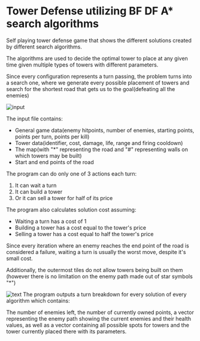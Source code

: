 # Tower Defense utilizing BF DF A* search algorithms

Self playing tower defense game that shows the different solutions created by different search algorithms.

The algorithms are used to decide the optimal tower to place at any given time given multiple types of towers with different parameters.

Since every configuration represents a turn passing, the problem turns into a search one, where we generate every possible placement of towers and search for the shortest road that gets us to the goal(defeating all the enemies)

![input](https://i.imgur.com/3c7Q06m.png)

The input file contains:
  - General game data(enemy hitpoints, number of enemies, starting points, points per turn, points per kill)
  - Tower data(identifier, cost, damage, life, range and firing cooldown)
  - The map(with "*" representing the road and "#" representing walls on which towers may be built)
  - Start and end points of the road

The program can do only one of 3 actions each turn:
  1. It can wait a turn
  2. It can build a tower
  3. Or it can sell a tower for half of its price
  

The program also calculates solution cost assuming:
  - Waiting a turn has a cost of 1
  - Building a tower has a cost equal to the tower's price
  - Selling a tower has a cost equal to half the tower's price
  
Since every iteration where an enemy reaches the end point of the road is considered a failure, waiting a turn is usually the worst move, despite it's small cost.

Additionally, the outermost tiles do not allow towers being built on them (however there is no limitation on the enemy path made out of star symbols "*")

![text](https://i.imgur.com/TAHj9kJ.png)
The program outputs a turn breakdown for every solution of every algorithm which contains:

The number of enemies left, the number of currently owned points, a vector representing the enemy path showing the current enemies and their health values, as well as a vector containing all possible spots for towers and the tower currently placed there with its parameters.
